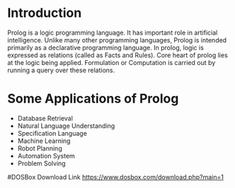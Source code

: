# Introduction

Prolog is a logic programming language. It has important role in artificial intelligence. Unlike many other programming languages, Prolog is intended primarily as a declarative programming language. In prolog, logic is expressed as relations (called as Facts and Rules). Core heart of prolog lies at the logic being applied. Formulation or Computation is carried out by running a query over these relations.

# Some Applications of Prolog
- Database Retrieval
- Natural Language Understanding
- Specification Language
- Machine Learning
- Robot Planning
- Automation System
- Problem Solving

#DOSBox Download Link
https://www.dosbox.com/download.php?main=1
